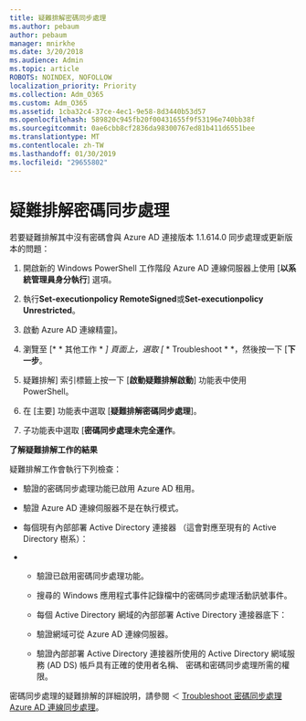 ```yaml
---
title: 疑難排解密碼同步處理
ms.author: pebaum
author: pebaum
manager: mnirkhe
ms.date: 3/20/2018
ms.audience: Admin
ms.topic: article
ROBOTS: NOINDEX, NOFOLLOW
localization_priority: Priority
ms.collection: Adm_O365
ms.custom: Adm_O365
ms.assetid: 1cba32c4-37ce-4ec1-9e58-8d3440b53d57
ms.openlocfilehash: 589820c945fb20f00431655f9f53196e740bb38f
ms.sourcegitcommit: 0ae6cbb8cf2836da98300767ed81b411d6551bee
ms.translationtype: MT
ms.contentlocale: zh-TW
ms.lasthandoff: 01/30/2019
ms.locfileid: "29655802"
---
```

# <a name="troubleshoot-password-synchronization"></a>疑難排解密碼同步處理

若要疑難排解其中沒有密碼會與 Azure AD 連接版本 1.1.614.0 同步處理或更新版本的問題：
  
1. 開啟新的 Windows PowerShell 工作階段 Azure AD 連線伺服器上使用 [**以系統管理員身分執行**] 選項。 
    
2. 執行**Set-executionpolicy RemoteSigned**或**Set-executionpolicy Unrestricted**。 
    
3. 啟動 Azure AD 連線精靈]。
    
4. 瀏覽至 [* * 其他工作 * *] 頁面上，選取 [* * Troubleshoot * *，然後按一下 [**下一步**。 
    
5. 疑難排解] 索引標籤上按一下 [**啟動疑難排解啟動**] 功能表中使用 PowerShell。 
    
6. 在 [主要] 功能表中選取 [**疑難排解密碼同步處理**]。 
    
7. 子功能表中選取 [**密碼同步處理未完全運作**。 
    
 **了解疑難排解工作的結果**
  
疑難排解工作會執行下列檢查：
  
- 驗證的密碼同步處理功能已啟用 Azure AD 租用。
    
- 驗證 Azure AD 連線伺服器不是在執行模式。
    
- 每個現有內部部署 Active Directory 連接器 （這會對應至現有的 Active Directory 樹系）：
    
- 
  - 驗證已啟用密碼同步處理功能。
    
  - 搜尋的 Windows 應用程式事件記錄檔中的密碼同步處理活動訊號事件。
    
  - 每個 Active Directory 網域的內部部署 Active Directory 連接器底下：
    
  - 驗證網域可從 Azure AD 連線伺服器。
    
  - 驗證內部部署 Active Directory 連接器所使用的 Active Directory 網域服務 (AD DS) 帳戶具有正確的使用者名稱、 密碼和密碼同步處理所需的權限。
    
密碼同步處理的疑難排解的詳細說明，請參閱 ＜ [Troubleshoot 密碼同步處理 Azure AD 連線同步處理](https://docs.microsoft.com/azure/active-directory/connect/active-directory-aadconnectsync-troubleshoot-password-synchronization)。
  

